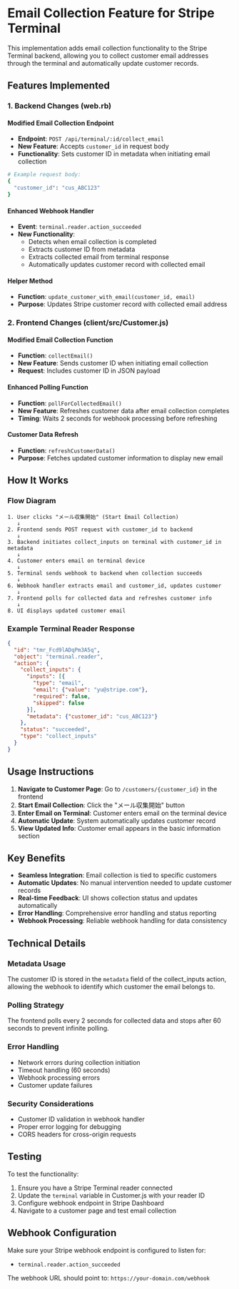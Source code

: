 # Email Collection Feature for Stripe Terminal

This implementation adds email collection functionality to the Stripe Terminal backend, allowing you to collect customer email addresses through the terminal and automatically update customer records.

## Features Implemented

### 1. Backend Changes (web.rb)

#### Modified Email Collection Endpoint
- **Endpoint**: `POST /api/terminal/:id/collect_email`
- **New Feature**: Accepts `customer_id` in request body
- **Functionality**: Sets customer ID in metadata when initiating email collection

```ruby
# Example request body:
{
  "customer_id": "cus_ABC123"
}
```

#### Enhanced Webhook Handler
- **Event**: `terminal.reader.action_succeeded`
- **New Functionality**: 
  - Detects when email collection is completed
  - Extracts customer ID from metadata
  - Extracts collected email from terminal response
  - Automatically updates customer record with collected email

#### Helper Method
- **Function**: `update_customer_with_email(customer_id, email)`
- **Purpose**: Updates Stripe customer record with collected email address

### 2. Frontend Changes (client/src/Customer.js)

#### Modified Email Collection Function
- **Function**: `collectEmail()`
- **New Feature**: Sends customer ID when initiating email collection
- **Request**: Includes customer ID in JSON payload

#### Enhanced Polling Function
- **Function**: `pollForCollectedEmail()`
- **New Feature**: Refreshes customer data after email collection completes
- **Timing**: Waits 2 seconds for webhook processing before refreshing

#### Customer Data Refresh
- **Function**: `refreshCustomerData()`
- **Purpose**: Fetches updated customer information to display new email

## How It Works

### Flow Diagram
```
1. User clicks "メール収集開始" (Start Email Collection)
   ↓
2. Frontend sends POST request with customer_id to backend
   ↓
3. Backend initiates collect_inputs on terminal with customer_id in metadata
   ↓
4. Customer enters email on terminal device
   ↓
5. Terminal sends webhook to backend when collection succeeds
   ↓
6. Webhook handler extracts email and customer_id, updates customer
   ↓
7. Frontend polls for collected data and refreshes customer info
   ↓
8. UI displays updated customer email
```

### Example Terminal Reader Response
```json
{
  "id": "tmr_Fcd9lADqPm3A5q",
  "object": "terminal.reader",
  "action": {
    "collect_inputs": {
      "inputs": [{
        "type": "email",
        "email": {"value": "yu@stripe.com"},
        "required": false,
        "skipped": false
      }],
      "metadata": {"customer_id": "cus_ABC123"}
    },
    "status": "succeeded",
    "type": "collect_inputs"
  }
}
```

## Usage Instructions

1. **Navigate to Customer Page**: Go to `/customers/{customer_id}` in the frontend
2. **Start Email Collection**: Click the "メール収集開始" button
3. **Enter Email on Terminal**: Customer enters email on the terminal device
4. **Automatic Update**: System automatically updates customer record
5. **View Updated Info**: Customer email appears in the basic information section

## Key Benefits

- **Seamless Integration**: Email collection is tied to specific customers
- **Automatic Updates**: No manual intervention needed to update customer records
- **Real-time Feedback**: UI shows collection status and updates automatically
- **Error Handling**: Comprehensive error handling and status reporting
- **Webhook Processing**: Reliable webhook handling for data consistency

## Technical Details

### Metadata Usage
The customer ID is stored in the `metadata` field of the collect_inputs action, allowing the webhook to identify which customer the email belongs to.

### Polling Strategy
The frontend polls every 2 seconds for collected data and stops after 60 seconds to prevent infinite polling.

### Error Handling
- Network errors during collection initiation
- Timeout handling (60 seconds)
- Webhook processing errors
- Customer update failures

### Security Considerations
- Customer ID validation in webhook handler
- Proper error logging for debugging
- CORS headers for cross-origin requests

## Testing

To test the functionality:

1. Ensure you have a Stripe Terminal reader connected
2. Update the `terminal` variable in Customer.js with your reader ID
3. Configure webhook endpoint in Stripe Dashboard
4. Navigate to a customer page and test email collection

## Webhook Configuration

Make sure your Stripe webhook endpoint is configured to listen for:
- `terminal.reader.action_succeeded`

The webhook URL should point to: `https://your-domain.com/webhook`
